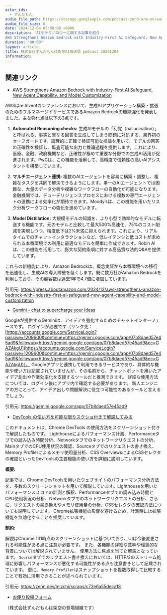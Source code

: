 ```yaml
---
actor_ids:
  - ずんだもん
audio_file_path: https://storage.googleapis.com/podcast-zund-arm-on/audio/株式会社ずんだもん技術室AI放送局_podcast_20241204.mp3
audio_file_size: 0
date: 2024-12-04 05:00:00 +0900
description: 'AIやテクノロジーに関する記事を紹介  
AWS Strengthens Amazon Bedrock with Industry-First AI Safeguard, New Agent Capability, and Model Customization、‎Gemini - chat to supercharge your ideas、DevTools の使い方を可能な限りスクショ付きで解説してみる'
duration: "00:00"
layout: article
title: 株式会社ずんだもん技術室AI放送局 podcast 20241204
information: 
---
```


## 関連リンク


- [AWS Strengthens Amazon Bedrock with Industry-First AI Safeguard, New Agent Capability, and Model Customization](https://press.aboutamazon.com/2024/12/aws-strengthens-amazon-bedrock-with-industry-first-ai-safeguard-new-agent-capability-and-model-customization)  



AWSはre:Inventカンファレンスにおいて、生成AIアプリケーション構築・拡張のためのフルマネージドサービスであるAmazon Bedrockの機能強化を発表しました。主な強化点は以下の3点です。

1. **Automated Reasoning checks:** 生成AIモデルの「幻覚（hallucination）」と呼ばれる、事実と異なる回答を生成してしまう問題に対処する、業界初のセーフガードです。論理的に正確で検証可能な推論を用いて、モデルの回答の正確性を検証し、監査可能な出力と推論過程を提供します。これにより、医療、金融、政府機関など、正確性が極めて重要な分野での生成AI活用が促進されます。PwCは、この機能を活用して、高精度で信頼性の高いAIアシスタントを構築しています。

2. **マルチエージェント連携:** 複数のAIエージェントを容易に構築・調整し、複雑なタスクを共同で解決できるようにします。単一のAIエージェントでは困難な、大量のデータ分析や複雑なワークフローの自動化が可能になります。金融機関では、デューデリジェンスプロセスにおける複数の専門エージェントの連携による効率化が期待できます。Moody’sは、この機能を用いたリスク分析ワークフローの強化を進めています。

3. **Model Distillation:** 大規模モデルの知識を、より小型で効率的なモデルに転送する機能です。元のモデルと比較して最大500%高速化、75%のコスト削減を実現しつつ、精度低下は2%未満に抑えられます。これにより、リアルタイムでのチャットインタラクションなど、低レイテンシと低コストが求められる本番環境での利用に最適なモデルを簡単に作成できます。Robin AIは、この機能を活用して、膨大な契約条項に対する高品質な法的Q&Aを提供しています。


これらの新機能により、Amazon Bedrockは、概念実証から本番環境への移行を迅速化し、生成AIの導入障壁を低くします。既に数万社がAmazon Bedrockを利用しており、その顧客数は過去1年で4.7倍に増加しています。


引用元: https://press.aboutamazon.com/2024/12/aws-strengthens-amazon-bedrock-with-industry-first-ai-safeguard-new-agent-capability-and-model-customization


- [‎Gemini - chat to supercharge your ideas](https://gemini.google.com/app/07b8daed57e45ad9)  



Googleが提供するGeminiは、アイデアを強化するためのチャットインターフェースです。  ログインが必要です（リンク先： [https://accounts.google.com/ServiceLogin?passive=1209600&continue=https://gemini.google.com/app/07b8daed57e45ad9&followup=https://gemini.google.com/app/07b8daed57e45ad9&ec=GAZAkgU](https://accounts.google.com/ServiceLogin?passive=1209600&continue=https://gemini.google.com/app/07b8daed57e45ad9&followup=https://gemini.google.com/app/07b8daed57e45ad9&ec=GAZAkgU)）。  Googleアプリと連携して利用できるサービスであり、具体的な機能や使い方は記載されていませんが、その名前から、チャットボットを用いたアイデア創出や作業効率化を支援するツールだと推測できます。  詳細な使用方法については、ログイン後にアプリ内で確認する必要があります。  新人エンジニアの方にとって、アイデア出しや問題解決に役立つ可能性のあるツールと言えるでしょう。


引用元: https://gemini.google.com/app/07b8daed57e45ad9


- [DevTools の使い方を可能な限りスクショ付きで解説してみる](https://zenn.dev/mizchi/scraps/c72e6a55deca18)  



このドキュメントは、Chrome DevTools の使用方法をスクリーンショット付きで解説したものです。  Lighthouseによるパフォーマンス計測、Performanceタブでの読み込み時間分析、Networkタブでのネットワークリクエストの分析、MainタブでのCPU使用状況の確認、Sourceタブでのリクエストの書き換え、Memory Profilerによるメモリ使用量分析、CSS OverviewsによるCSSセレクタの確認といったDevToolsの主要機能の使い方を詳細に説明しています。

**概要:**

記事では、Chrome DevToolsを用いたウェブサイトのパフォーマンス分析方法を、多数のスクリーンショットを用いて解説しています。Lighthouseを用いたパフォーマンススコアの計測と解釈、Performanceタブでの読み込み時間とCPU使用状況の分析、Networkタブでのネットワークリクエストの分析、さらに、リクエストの書き換えやメモリ使用量の分析、CSSセレクタの確認方法についても説明しています。  Chrome拡張機能の影響を避けるため、計測時には拡張機能を無効化することを推奨しています。

**制約:**

解説はChrome 131時点のスクリーンショットに基づいており、UIは今後変更される可能性がある点に注意が必要です。  また、各機能の詳細な意味や理論的な背景については解説されていません。  使用方法に焦点を当てた解説となっています。  `Source`タブでのリクエスト書き換えにおいては、HTTP/2のストリーム処理に影響しパフォーマンスが悪化する可能性がある点も注意書きとして記載されています。  更に、`Memory Profiler`はスナップショットを複数取得して比較することで有効に活用できることが述べられています。


引用元: https://zenn.dev/mizchi/scraps/c72e6a55deca18



- [お便り投稿フォーム](https://forms.gle/ffg4JTfqdiqK62qf9)

（株式会社ずんだもんは架空の登場組織です）
